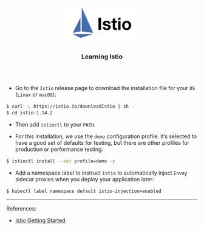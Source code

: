 <p align="center">
    <img alt="Logo" src="/logo.png?v=1" width="200" />
    <h3 align="center">Learning Istio</h3>
</p>
<br/>
<br/>

- Go to the `Istio` release page to download the installation file for your `OS` (`Linux` or `macOS`):

```zsh
$ curl -L https://istio.io/downloadIstio | sh -
$ cd istio-1.14.2
```
- Then add `istioctl` to your `PATH`.

- For this installation, we use the `demo` configuration profile. It’s selected to have a good set of defaults for testing, but there are other profiles for production or performance testing.

```zsh
$ istioctl install --set profile=demo -y
```

- Add a namespace label to instruct `Istio` to automatically inject `Envoy` sidecar proxies when you deploy your application later:

```zsh
$ kubectl label namespace default istio-injection=enabled
```

---

References:

- [Istio Getting Started](https://istio.io/latest/docs/setup/getting-started/)

